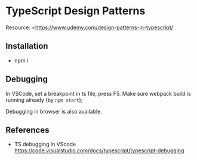 # TypeScript Design Patterns
Resource: <https://www.udemy.com/design-patterns-in-typescript/

## Installation
* npm i

## Debugging
In VSCode, set a breakpoint in ts file, press F5.
Make sure webpack build is running already (by `npm start`);

Debugging in browser is also available.

## References
* TS debugging in VScode https://code.visualstudio.com/docs/typescript/typescript-debugging